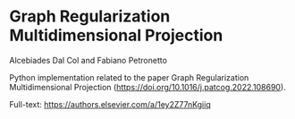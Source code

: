 # Graph Regularization Multidimensional Projection

Alcebiades Dal Col and Fabiano Petronetto

Python implementation related to the paper Graph Regularization Multidimensional Projection (https://doi.org/10.1016/j.patcog.2022.108690).

Full-text: https://authors.elsevier.com/a/1ey2Z77nKgiiq
